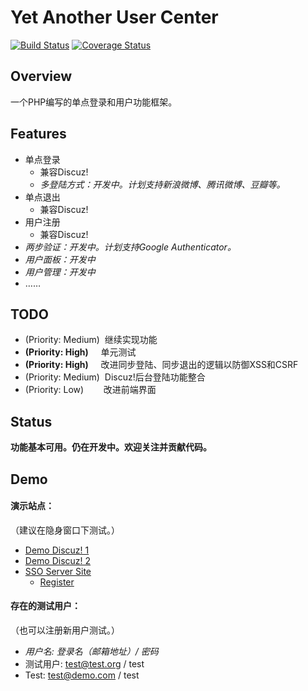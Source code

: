 # Yet Another User Center
[![Build Status](https://travis-ci.org/techotaku/YAUC.php.png?branch=master)](https://travis-ci.org/techotaku/YAUC.php) [![Coverage Status](https://coveralls.io/repos/techotaku/YAUC.php/badge.png?branch=master)](https://coveralls.io/r/techotaku/YAUC.php?branch=master)

## Overview
一个PHP编写的单点登录和用户功能框架。

## Features
* 单点登录
    * 兼容Discuz!
    * _多登陆方式：开发中。计划支持新浪微博、腾讯微博、豆瓣等。_
* 单点退出
    * 兼容Discuz!
* 用户注册
    * 兼容Discuz!
* _两步验证：开发中。计划支持Google Authenticator。_
* _用户面板：开发中_
* _用户管理：开发中_
* ……

## TODO
* (Priority: Medium) &nbsp;继续实现功能
* __(Priority: High)__ &nbsp;&nbsp;&nbsp;&nbsp;单元测试
* __(Priority: High)__ &nbsp;&nbsp;&nbsp;&nbsp;改进同步登陆、同步退出的逻辑以防御XSS和CSRF
* (Priority: Medium) &nbsp;Discuz!后台登陆功能整合
* (Priority: Low) &nbsp;&nbsp;&nbsp;&nbsp;&nbsp;&nbsp;&nbsp;改进前端界面

## Status
__功能基本可用。仍在开发中。欢迎关注并贡献代码。__ 

## Demo
#### 演示站点：
（建议在隐身窗口下测试。）
* [Demo Discuz! 1](http://demodz.techotaku.net/)
* [Demo Discuz! 2](http://dz2.techotaku.net/)
* [SSO Server Site](http://sso.techotaku.net/)
    * [Register](http://sso.techotaku.net/welcome/resgister)

#### 存在的测试用户：
（也可以注册新用户测试。）
* _用户名: 登录名（邮箱地址）/ 密码_
* 测试用户: test@test.org / test
* Test: test@demo.com / test
